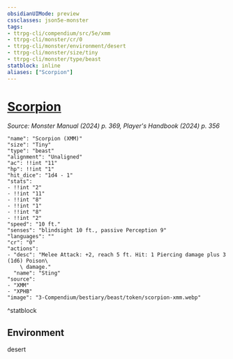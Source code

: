 ```yaml
---
obsidianUIMode: preview
cssclasses: json5e-monster
tags:
- ttrpg-cli/compendium/src/5e/xmm
- ttrpg-cli/monster/cr/0
- ttrpg-cli/monster/environment/desert
- ttrpg-cli/monster/size/tiny
- ttrpg-cli/monster/type/beast
statblock: inline
aliases: ["Scorpion"]
---
```

# [Scorpion](3-Compendium\bestiary\beast/scorpion-xmm.md)
*Source: Monster Manual (2024) p. 369, Player's Handbook (2024) p. 356*  

```statblock
"name": "Scorpion (XMM)"
"size": "Tiny"
"type": "beast"
"alignment": "Unaligned"
"ac": !!int "11"
"hp": !!int "1"
"hit_dice": "1d4 - 1"
"stats":
- !!int "2"
- !!int "11"
- !!int "8"
- !!int "1"
- !!int "8"
- !!int "2"
"speed": "10 ft."
"senses": "blindsight 10 ft., passive Perception 9"
"languages": ""
"cr": "0"
"actions":
- "desc": "Melee Attack: +2, reach 5 ft. Hit: 1 Piercing damage plus 3 (1d6) Poison\
    \ damage."
  "name": "Sting"
"source":
- "XMM"
- "XPHB"
"image": "3-Compendium/bestiary/beast/token/scorpion-xmm.webp"
```
^statblock

## Environment

desert